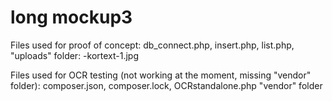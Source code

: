 # long mockup3
 
Files used for proof of concept:
db_connect.php,
insert.php,
list.php,
"uploads" folder:
  -kortext-1.jpg
  
Files used for OCR testing (not working at the moment, missing "vendor" folder):
composer.json,
composer.lock,
OCRstandalone.php
"vendor" folder
